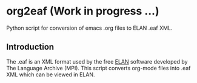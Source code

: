 # org2eaf (Work in progress ...)
Python script for conversion of emacs .org files to ELAN .eaf XML.

## Introduction

The .eaf is an XML format used by the free [ELAN][] software developed by The Language Archive (MPI). This script
converts org-mode files into .eaf XML which can be viewed in ELAN.

[ELAN]: https://tla.mpi.nl/tools/tla-tools/elan/

